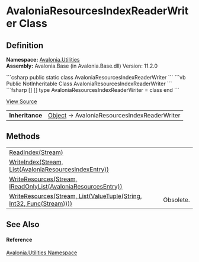 # AvaloniaResourcesIndexReaderWriter Class




## Definition
**Namespace:** <a href="N_Avalonia_Utilities">Avalonia.Utilities</a>  
**Assembly:** Avalonia.Base (in Avalonia.Base.dll) Version: 11.2.0

<Tabs groupId="api-code-preview">
<TabItem value="csharp" label="C#">
```csharp
public static class AvaloniaResourcesIndexReaderWriter
```
</TabItem>
<TabItem value="vb" label="VB">
```vb
Public NotInheritable Class AvaloniaResourcesIndexReaderWriter
```
</TabItem>
<TabItem value="fsharp" label="F#">
```fsharp
[<AbstractClassAttribute>]
[<SealedAttribute>]
type AvaloniaResourcesIndexReaderWriter = class end
```
</TabItem>
</Tabs>



<a href="https://github.com/AvaloniaUI/Avalonia/tree/master/src/Avalonia.Base/Utilities/AvaloniaResourcesIndex.cs" title="View the source code">View Source</a>

<table>
<tr><td><strong>Inheritance</strong></td><td><a href="https://learn.microsoft.com/dotnet/api/system.object" target="_blank" rel="noopener noreferrer">Object</a>  →  AvaloniaResourcesIndexReaderWriter</td></tr>
</table>



## Methods
<table>
<tr>
<td><a href="M_Avalonia_Utilities_AvaloniaResourcesIndexReaderWriter_ReadIndex">ReadIndex(Stream)</a></td>
<td> </td>
</tr>
<tr>
<td><a href="M_Avalonia_Utilities_AvaloniaResourcesIndexReaderWriter_WriteIndex">WriteIndex(Stream, List(AvaloniaResourcesIndexEntry))</a></td>
<td> </td>
</tr>
<tr>
<td><a href="M_Avalonia_Utilities_AvaloniaResourcesIndexReaderWriter_WriteResources">WriteResources(Stream, IReadOnlyList(AvaloniaResourcesEntry))</a></td>
<td> </td>
</tr>
<tr>
<td><a href="M_Avalonia_Utilities_AvaloniaResourcesIndexReaderWriter_WriteResources_1">WriteResources(Stream, List(ValueTuple(String, Int32, Func(Stream))))</a></td>
<td>Obsolete.</td>
</tr>
</table>

## See Also


#### Reference
<a href="N_Avalonia_Utilities">Avalonia.Utilities Namespace</a>  

